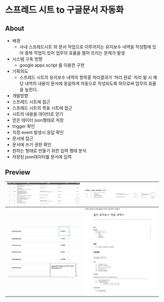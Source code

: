 # 스프레드 시트 to 구글문서 자동화 

## About
- 배경
  - 사내 스프레드시트 와 문서 작업으로 이루어지는 유지보수 내역을 작성함에 있어 중복 작업이 있어 업무의 효율을 떨어 뜨리는 문제가 발생
- 시스템 구축 방향
  - google apps script 를 이용한 구현
- 기획의도
   - 스프레드 시트의 유지보수 내역의 항목중 처리결과가 ‘처리 완료' 처리 될 시 해당 내역의 내용이 문서에 동일하게 자동으로 작성되도록 하므로써 업무의 효율을 높힌다.
- 개발방향
 - 스프레드 시트에 접근
 - 스프레드 시트의 목표 시트에 접근
 - 시트의 내용을 데이터로 얻기
 - 얻은 데이터 json형태로 저장
 - trigger 확인
 - 지정 event 발생시 응답 확인
 - 문서에 접근
 - 문서에 쓰기 권한 확인
 - 원하는 형태로 만들기 위한 입력 형태 분석
 - 저장된 json데이터를 문서에 입력 

## Preview
| ![1](./readmeImage/1.png) | ![2](./readmeImage/2.png) |
|:---:|:---:|
| ![3](./readmeImage/3.png) | ![4](./readmeImage/4.png) |
